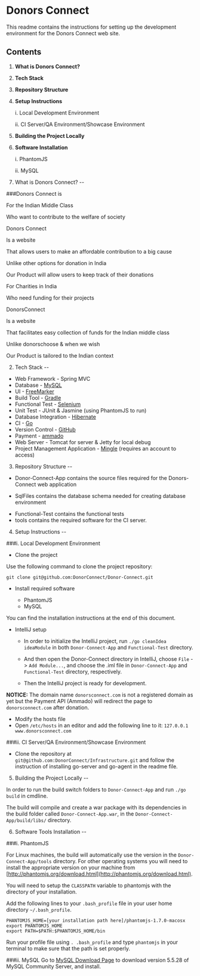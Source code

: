Donors Connect
==============

This readme contains the instructions for setting up the development environment for the Donors Connect web site.

Contents
-------------
1. **What is Donors Connect?**
2. **Tech Stack**
3. **Repository Structure**
4. **Setup Instructions**

    i. Local Development Environment

    ii. CI Server/QA Environment/Showcase Environment

5. **Building the Project Locally**
6. **Software Installation**

    i. PhantomJS

    ii. MySQL


1. What is Donors Connect?
--

###Donors Connect is


For the Indian Middle Class

Who want to contribute to the welfare of society

Donors Connect

Is a website

That allows users to make an affordable contribution to a big cause

Unlike other options for donation in India

Our Product will allow users to keep track of their donations

For Charities in India

Who need funding for their projects

DonorsConnect

Is a website

That facilitates easy collection of funds for the Indian middle class

Unlike donorschoose & when we wish

Our Product is tailored to the Indian context


2. Tech Stack
--

* Web Framework - Spring MVC
* Database - [MySQL](http://www.mysql.com/)
* UI - [FreeMarker](http://freemarker.sourceforge.net/)
* Build Tool - [Gradle](http://www.gradle.org/)
* Functional Test - [Selenium](http://seleniumhq.org/)
* Unit Test - JUnit & Jasmine (using PhantomJS to run)
* Database Integration - [Hibernate](http://www.hibernate.org/)
* CI - [Go](http://www.thoughtworks-studios.com/go-agile-release-management/)
* Version Control - [GitHub](https://github.com/DonorConnect/)
* Payment - [ammado](https://www.ammado.com/)
* Web Server - Tomcat for server & Jetty for local debug
* Project Management Application - [Mingle](https://mingle01.thoughtworks.com/projects/donors_connect/) (requires an account to access)


3. Repository Structure
--

* Donor-Connect-App contains the source files required for the Donors-Connect web application
 - SqlFiles contains the database schema needed for creating database environment 
* Functional-Test contains the functional tests
* tools contains the required software for the CI server.


4. Setup Instructions 
--

###i. Local Development Environment

- Clone the project 

Use the following command to clone the project repository:

    git clone git@github.com:DonorConnect/Donor-Connect.git

- Install required software

  - PhantomJS
  - MySQL

You can find the installation instructions at the end of this document.


- IntelliJ setup

    - In order to initialize the IntelliJ project, run `./go cleanIdea ideaModule` in both `Donor-Connect-App` and `Functional-Test` directory.

    - And then open the Donor-Connect directory in IntelliJ, choose `File` -> `Add Module...`, and choose the .iml file in `Donor-Connect-App` and `Functional-Test` directory, respectively.

    - Then the IntelliJ project is ready for development.


**NOTICE:** The domain name `donorsconnect.com` is not a registered domain as yet but the Payment API (Ammado) will redirect the page to `donorsconnect.com` after donation. 

- Modify the hosts file
 - Open  `/etc/hosts` in an editor and add the following line to it: `127.0.0.1  www.donorsconnect.com`

    


###ii. CI Server/QA Environment/Showcase Environment

- Clone the repository at `git@github.com:DonorConnect/Infrastructure.git`
and follow the instruction of installing go-server and go-agent in the readme file.


5. Building the Project Locally
--

In order to run the build switch folders to `Donor-Connect-App` and run `./go build` in cmdline.

The build will compile and create a war package with its dependencies in the build folder called `Donor-Connect-App.war`, in the `Donor-Connect-App/build/libs/` directory.

6. Software Tools Installation
--

###i. PhantomJS

For Linux machines, the build will automatically use the version in the `Donor-Connect-App/tools` directory. For other operating systems you will need to install the appropriate version on your machine from [http://phantomjs.org/download.html](http://phantomjs.org/download.html).

You will need to setup the `CLASSPATH` variable to phantomjs with the directory of your installation.

Add the following lines to your `.bash_profile` file in your user home directory `~/.bash_profile`.

    PHANTOMJS_HOME=[your installation path here]/phantomjs-1.7.0-macosx
    export PHANTOMJS_HOME
    export PATH=$PATH:$PHANTOMJS_HOME/bin

Run your profile file using `. .bash_profile` and type `phantomjs` in your terminal to make sure that the path is set properly.

###ii. MySQL
Go to [MySQL Download Page](http://dev.mysql.com/downloads/mysql/) to download version 5.5.28 of MySQL Community Server, and install.
